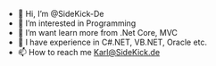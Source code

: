 - 👋 Hi, I’m @SideKick-De
- 👀 I’m interested in Programming
- 🌱 I’m want learn more from .Net Core, MVC
- 🌱 I have experience in C#.NET, VB.NET, Oracle etc.
- 📫 How to reach me Karl@SideKick.de

<!---
SideKick-De/SideKick-De is a ✨ special ✨ repository because its `README.md` (this file) appears on your GitHub profile.
You can click the Preview link to take a look at your changes.
--->
